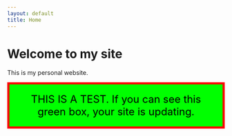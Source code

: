 ```yaml
---
layout: default
title: Home
---
```



# Welcome to my site

This is my personal website.

<div style="background-color: lime; color: black; padding: 20px; font-size: 24px; border: 5px solid red; text-align: center; margin-bottom: 30px;">
  THIS IS A TEST. If you can see this green box, your site is updating.
</div>